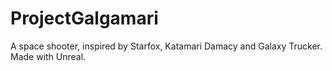 ProjectGalgamari
================

A space shooter, inspired by Starfox, Katamari Damacy and Galaxy Trucker. Made with Unreal.
